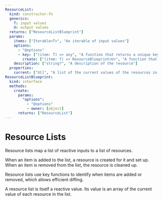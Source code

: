 ```yaml
---
ResourceList:
  kind: constructor-fn
  generics:
    T: input values
    U: output values
  returns: ["ResourceListBlueprint"]
  params:
    items: ["Iterable<T>", "An iterable of input values"]
    options:
      - "@options"
      - key: ["(item: T) => any", "A function that returns a unique key for each item"]
        create: ["(item: T) => ResourceBlueprint<U>", "A function that creates a resource for each item"]
    description: ["string?", "A description of the resource"]
  properties:
    current: ["U[]", "A list of the current values of the resources in the list", readonly]
ResourceListBlueprint:
  kind: interface
  methods:
    create:
      params:
        "options":
          - "@options"
          - owner: [object]
      returns: ["ResourceList"]
---
```


<Api>

# Resource Lists

Resource lists map a list of reactive inputs to a list of resources.

When an item is added to the list, a resource is created for it and set up. When an item is removed
from the list, the resource is cleaned up.

Resource lists use key functions to identify when items are added or removed, which allows efficient
diffing.

A resource list is itself a reactive value. Its value is an array of the current value of each
resource in the list.

</Api>